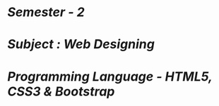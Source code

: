 <i><h1>Semester - 2</h1>
<h1>Subject : Web Designing</h1>
<h1>Programming Language - HTML5, CSS3 & Bootstrap</h1></i>
